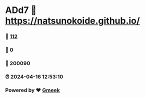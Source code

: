 # ADd7 :link: https://natsunokoide.github.io/ 
### :page_facing_up: [112](https://natsunokoide.github.io//tag.html) 
### :speech_balloon: 0 
### :hibiscus: 200090 
### :alarm_clock: 2024-04-16 12:53:10 
### Powered by :heart: [Gmeek](https://github.com/Meekdai/Gmeek)
